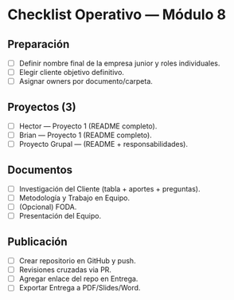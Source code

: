 # Checklist Operativo — Módulo 8

## Preparación
- [ ] Definir nombre final de la empresa junior y roles individuales.  
- [ ] Elegir cliente objetivo definitivo.  
- [ ] Asignar owners por documento/carpeta.

## Proyectos (3)
- [ ] Hector — Proyecto 1 (README completo).  
- [ ] Brian — Proyecto 1 (README completo).  
- [ ] Proyecto Grupal — (README + responsabilidades).

## Documentos
- [ ] Investigación del Cliente (tabla + aportes + preguntas).  
- [ ] Metodología y Trabajo en Equipo.  
- [ ] (Opcional) FODA.  
- [ ] Presentación del Equipo.

## Publicación
- [ ] Crear repositorio en GitHub y push.  
- [ ] Revisiones cruzadas via PR.  
- [ ] Agregar enlace del repo en Entrega.  
- [ ] Exportar Entrega a PDF/Slides/Word.

